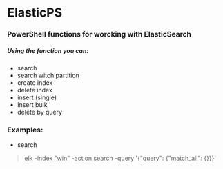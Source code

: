 # ElasticPS
### PowerShell functions for worcking with ElasticSearch
##### Using the function you can:
- search
- search witch partition
- create index
- delete index
- insert (single)
- insert bulk
- delete by query

### Examples:
- search
> elk -index "win" -action search -query '{"query": {"match_all": {}}}'

